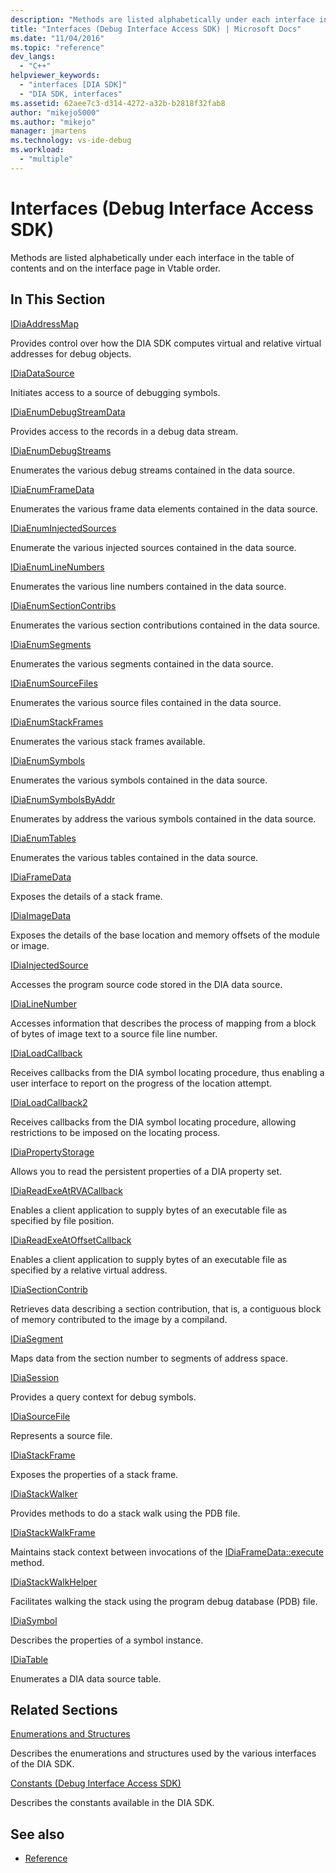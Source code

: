 ```yaml
---
description: "Methods are listed alphabetically under each interface in the table of contents and on the interface page in Vtable order."
title: "Interfaces (Debug Interface Access SDK) | Microsoft Docs"
ms.date: "11/04/2016"
ms.topic: "reference"
dev_langs:
  - "C++"
helpviewer_keywords:
  - "interfaces [DIA SDK]"
  - "DIA SDK, interfaces"
ms.assetid: 62aee7c3-d314-4272-a32b-b2818f32fab8
author: "mikejo5000"
ms.author: "mikejo"
manager: jmartens
ms.technology: vs-ide-debug
ms.workload:
  - "multiple"
---
```

# Interfaces (Debug Interface Access SDK)
Methods are listed alphabetically under each interface in the table of contents and on the interface page in Vtable order.

## In This Section

[IDiaAddressMap](../../debugger/debug-interface-access/idiaaddressmap.md)

Provides control over how the DIA SDK computes virtual and relative virtual addresses for debug objects.

[IDiaDataSource](../../debugger/debug-interface-access/idiadatasource.md)

Initiates access to a source of debugging symbols.

[IDiaEnumDebugStreamData](../../debugger/debug-interface-access/idiaenumdebugstreamdata.md)

Provides access to the records in a debug data stream.

[IDiaEnumDebugStreams](../../debugger/debug-interface-access/idiaenumdebugstreams.md)

Enumerates the various debug streams contained in the data source.

[IDiaEnumFrameData](../../debugger/debug-interface-access/idiaenumframedata.md)

Enumerates the various frame data elements contained in the data source.

[IDiaEnumInjectedSources](../../debugger/debug-interface-access/idiaenuminjectedsources.md)

Enumerate the various injected sources contained in the data source.

[IDiaEnumLineNumbers](../../debugger/debug-interface-access/idiaenumlinenumbers.md)

Enumerates the various line numbers contained in the data source.

[IDiaEnumSectionContribs](../../debugger/debug-interface-access/idiaenumsectioncontribs.md)

Enumerates the various section contributions contained in the data source.

[IDiaEnumSegments](../../debugger/debug-interface-access/idiaenumsegments.md)

Enumerates the various segments contained in the data source.

[IDiaEnumSourceFiles](../../debugger/debug-interface-access/idiaenumsourcefiles.md)

Enumerates the various source files contained in the data source.

[IDiaEnumStackFrames](../../debugger/debug-interface-access/idiaenumstackframes.md)

Enumerates the various stack frames available.

[IDiaEnumSymbols](../../debugger/debug-interface-access/idiaenumsymbols.md)

Enumerates the various symbols contained in the data source.

[IDiaEnumSymbolsByAddr](../../debugger/debug-interface-access/idiaenumsymbolsbyaddr.md)

Enumerates by address the various symbols contained in the data source.

[IDiaEnumTables](../../debugger/debug-interface-access/idiaenumtables.md)

Enumerates the various tables contained in the data source.

[IDiaFrameData](../../debugger/debug-interface-access/idiaframedata.md)

Exposes the details of a stack frame.

[IDiaImageData](../../debugger/debug-interface-access/idiaimagedata.md)

Exposes the details of the base location and memory offsets of the module or image.

[IDiaInjectedSource](../../debugger/debug-interface-access/idiainjectedsource.md)

Accesses the program source code stored in the DIA data source.

[IDiaLineNumber](../../debugger/debug-interface-access/idialinenumber.md)

Accesses information that describes the process of mapping from a block of bytes of image text to a source file line number.

[IDiaLoadCallback](../../debugger/debug-interface-access/idialoadcallback.md)

Receives callbacks from the DIA symbol locating procedure, thus enabling a user interface to report on the progress of the location attempt.

[IDiaLoadCallback2](../../debugger/debug-interface-access/idialoadcallback2.md)

Receives callbacks from the DIA symbol locating procedure, allowing restrictions to be imposed on the locating process.

[IDiaPropertyStorage](../../debugger/debug-interface-access/idiapropertystorage.md)

Allows you to read the persistent properties of a DIA property set.

[IDiaReadExeAtRVACallback](../../debugger/debug-interface-access/idiareadexeatrvacallback.md)

Enables a client application to supply bytes of an executable file as specified by file position.

[IDiaReadExeAtOffsetCallback](../../debugger/debug-interface-access/idiareadexeatoffsetcallback.md)

Enables a client application to supply bytes of an executable file as specified by a relative virtual address.

[IDiaSectionContrib](../../debugger/debug-interface-access/idiasectioncontrib.md)

Retrieves data describing a section contribution, that is, a contiguous block of memory contributed to the image by a compiland.

[IDiaSegment](../../debugger/debug-interface-access/idiasegment.md)

Maps data from the section number to segments of address space.

[IDiaSession](../../debugger/debug-interface-access/idiasession.md)

Provides a query context for debug symbols.

[IDiaSourceFile](../../debugger/debug-interface-access/idiasourcefile.md)

Represents a source file.

[IDiaStackFrame](../../debugger/debug-interface-access/idiastackframe.md)

Exposes the properties of a stack frame.

[IDiaStackWalker](../../debugger/debug-interface-access/idiastackwalker.md)

Provides methods to do a stack walk using the PDB file.

[IDiaStackWalkFrame](../../debugger/debug-interface-access/idiastackwalkframe.md)

Maintains stack context between invocations of the [IDiaFrameData::execute](../../debugger/debug-interface-access/idiaframedata-execute.md) method.

[IDiaStackWalkHelper](../../debugger/debug-interface-access/idiastackwalkhelper.md)

Facilitates walking the stack using the program debug database (PDB) file.

[IDiaSymbol](../../debugger/debug-interface-access/idiasymbol.md)

Describes the properties of a symbol instance.

[IDiaTable](../../debugger/debug-interface-access/idiatable.md)

Enumerates a DIA data source table.

## Related Sections
[Enumerations and Structures](../../debugger/debug-interface-access/enumerations-and-structures.md)

Describes the enumerations and structures used by the various interfaces of the DIA SDK.

[Constants (Debug Interface Access SDK)](../../debugger/debug-interface-access/constants-debug-interface-access-sdk.md)

Describes the constants available in the DIA SDK.

## See also

- [Reference](../../debugger/debug-interface-access/debug-interface-access-sdk-reference.md)
